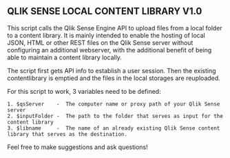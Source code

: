 ## QLIK SENSE LOCAL CONTENT LIBRARY V1.0
  
This script calls the Qlik Sense Engine API to upload files from a local folder to a content library. It is mainly intended to enable the hosting of local JSON, HTML or other REST files on the Qlik Sense server without configuring an additional webserver, with the additional benefit of being able to maintain a content library locally. 

The script first gets API info to establish a user session. Then the existing contentlibrary is emptied and the files in the local storages are reuploaded.

For this script to work, 3 variables need to be defined:
    
    1. $qsServer    -  The computer name or proxy path of your Qlik Sense server 
    2. $inputFolder -  The path to the folder that serves as input for the content library 
    3. $libname     -  The name of an already existing Qlik Sense content library that serves as the destination.

Feel free to make suggestions and ask questions!
